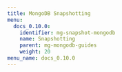 ```yaml
---
title: MongoDB Snapshotting
menu:
  docs_0.10.0:
    identifier: mg-snapshot-mongodb
    name: Snapshotting
    parent: mg-mongodb-guides
    weight: 20
menu_name: docs_0.10.0
---
```

